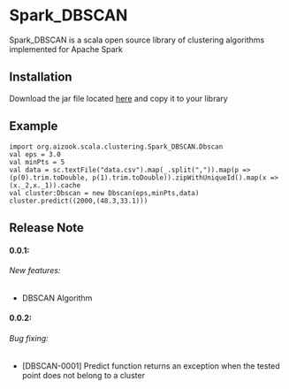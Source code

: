 Spark_DBSCAN
=======
Spark_DBSCAN is a scala open source library of clustering algorithms implemented for Apache Spark

## Installation

Download the jar file located [here](https://s3-eu-west-1.amazonaws.com/aizook/0.0.2-RC/sparkai_2.10-0.0.2-RC.jar) and copy it to your library

## Example
    import org.aizook.scala.clustering.Spark_DBSCAN.Dbscan
    val eps = 3.0
    val minPts = 5
    val data = sc.textFile("data.csv").map(_.split(",")).map(p => (p(0).trim.toDouble, p(1).trim.toDouble)).zipWithUniqueId().map(x => (x._2,x._1)).cache
    val cluster:Dbscan = new Dbscan(eps,minPts,data)
    cluster.predict((2000,(48.3,33.1)))

## Release Note

#### 0.0.1:
###### New features:
* DBSCAN Algorithm

#### 0.0.2:
###### Bug fixing:
* [DBSCAN-0001] Predict function returns an exception when the tested point does not belong to a cluster
